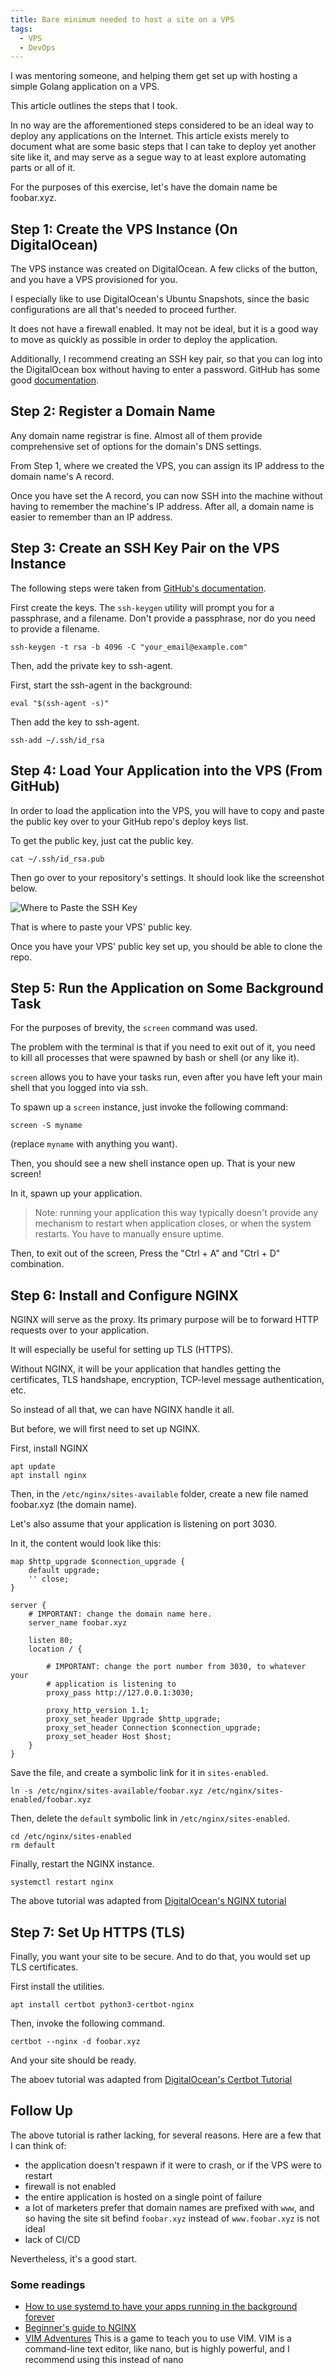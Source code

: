 ```yaml
---
title: Bare minimum needed to host a site on a VPS
tags:
  - VPS
  - DevOps
---
```


I was mentoring someone, and helping them get set up with hosting a simple Golang application on a VPS.

This article outlines the steps that I took.

In no way are the afforementioned steps considered to be an ideal way to deploy any applications on the Internet. This article exists merely to document what are some basic steps that I can take to deploy yet another site like it, and may serve as a segue way to at least explore automating parts or all of it.

For the purposes of this exercise, let's have the domain name be foobar.xyz.

## Step 1: Create the VPS Instance (On DigitalOcean)

The VPS instance was created on DigitalOcean. A few clicks of the button, and you have a VPS provisioned for you.

I especially like to use DigitalOcean's Ubuntu Snapshots, since the basic configurations are all that's needed to proceed further.

It does not have a firewall enabled. It may not be ideal, but it is a good way to move as quickly as possible in order to deploy the application.

Additionally, I recommend creating an SSH key pair, so that you can log into the DigitalOcean box without having to enter a password. GitHub has some good [documentation](https://docs.github.com/en/github/authenticating-to-github/generating-a-new-ssh-key-and-adding-it-to-the-ssh-agent).

## Step 2: Register a Domain Name

Any domain name registrar is fine. Almost all of them provide comprehensive set of options for the domain's DNS settings.

From Step 1, where we created the VPS, you can assign its IP address to the domain name's A record.

Once you have set the A record, you can now SSH into the machine without having to remember the machine's IP address. After all, a domain name is easier to remember than an IP address.

## Step 3: Create an SSH Key Pair on the VPS Instance

The following steps were taken from [GitHub's documentation](https://docs.github.com/en/github/authenticating-to-github/generating-a-new-ssh-key-and-adding-it-to-the-ssh-agent).

First create the keys. The `ssh-keygen` utility will prompt you for a passphrase, and a filename. Don't provide a passphrase, nor do you need to provide a filename.

```shell
ssh-keygen -t rsa -b 4096 -C "your_email@example.com"
```

Then, add the private key to ssh-agent.

First, start the ssh-agent in the background:

```shell
eval "$(ssh-agent -s)"
```

Then add the key to ssh-agent.

```shell
ssh-add ~/.ssh/id_rsa
```

## Step 4: Load Your Application into the VPS (From GitHub)

In order to load the application into the VPS, you will have to copy and paste the public key over to your GitHub repo's deploy keys list.

To get the public key, just cat the public key.

```shell
cat ~/.ssh/id_rsa.pub
```

Then go over to your repository's settings. It should look like the screenshot below.

![Where to Paste the SSH Key](https://raw.githubusercontent.com/shovon/notes.salrahman.com/master/static/ssh-key-github-repo.png)

That is where to paste your VPS' public key.

Once you have your VPS' public key set up, you should be able to clone the repo.

## Step 5: Run the Application on Some Background Task

For the purposes of brevity, the `screen` command was used.

The problem with the terminal is that if you need to exit out of it, you need to kill all processes that were spawned by bash or shell (or any like it).

`screen` allows you to have your tasks run, even after you have left your main shell that you logged into via ssh.

To spawn up a `screen` instance, just invoke the following command:

```shell
screen -S myname
```

(replace `myname` with anything you want).

Then, you should see a new shell instance open up. That is your new screen!

In it, spawn up your application.

> Note: running your application this way typically doesn't provide any mechanism to restart when application closes, or when the system restarts. You have to manually ensure uptime.

Then, to exit out of the screen, Press the "Ctrl + A" and "Ctrl + D" combination.

## Step 6: Install and Configure NGINX

NGINX will serve as the proxy. Its primary purpose will be to forward HTTP requests over to your application.

It will especially be useful for setting up TLS (HTTPS).

Without NGINX, it will be your application that handles getting the certificates, TLS handshape, encryption, TCP-level message authentication, etc.

So instead of all that, we can have NGINX handle it all.

But before, we will first need to set up NGINX.

First, install NGINX

```shell
apt update
apt install nginx
```

Then, in the `/etc/nginx/sites-available` folder, create a new file named foobar.xyz (the domain name).

Let's also assume that your application is listening on port 3030.

In it, the content would look like this:

```nginx
map $http_upgrade $connection_upgrade {
    default upgrade;
    '' close;
}

server {
    # IMPORTANT: change the domain name here.
    server_name foobar.xyz

    listen 80;
    location / {

        # IMPORTANT: change the port number from 3030, to whatever your
        # application is listening to
        proxy_pass http://127.0.0.1:3030;

        proxy_http_version 1.1;
        proxy_set_header Upgrade $http_upgrade;
        proxy_set_header Connection $connection_upgrade;
        proxy_set_header Host $host;
    }
}
```

Save the file, and create a symbolic link for it in `sites-enabled`.

```shell
ln -s /etc/nginx/sites-available/foobar.xyz /etc/nginx/sites-enabled/foobar.xyz
```

Then, delete the `default` symbolic link in `/etc/nginx/sites-enabled`.

```shell
cd /etc/nginx/sites-enabled
rm default
```

Finally, restart the NGINX instance.

```shell
systemctl restart nginx
```

The above tutorial was adapted from [DigitalOcean's NGINX tutorial](https://www.digitalocean.com/community/tutorials/how-to-install-nginx-on-ubuntu-18-04)

## Step 7: Set Up HTTPS (TLS)

Finally, you want your site to be secure. And to do that, you would set up TLS certificates.

First install the utilities.

```shell
apt install certbot python3-certbot-nginx
```

Then, invoke the following command.

```shell
certbot --nginx -d foobar.xyz
```

And your site should be ready.

The aboev tutorial was adapted from [DigitalOcean's Certbot Tutorial](https://www.digitalocean.com/community/tutorials/how-to-secure-nginx-with-let-s-encrypt-on-ubuntu-20-04)

## Follow Up

The above tutorial is rather lacking, for several reasons. Here are a few that I can think of:

- the application doesn't respawn if it were to crash, or if the VPS were to restart
- firewall is not enabled
- the entire application is hosted on a single point of failure
- a lot of marketers prefer that domain names are prefixed with `www`, and so having the site sit befind `foobar.xyz` instead of `www.foobar.xyz` is not ideal
- lack of CI/CD

Nevertheless, it's a good start.

### Some readings

- [How to use systemd to have your apps running in the background forever](https://notes.salrahman.com/have-your-app-run-in-background-forever-systemd/)
- [Beginner's guide to NGINX](http://nginx.org/en/docs/beginners_guide.html)
- [VIM Adventures](https://vim-adventures.com/) This is a game to teach you to use VIM. VIM is a command-line text editor, like nano, but is highly powerful, and I recommend using this instead of nano
